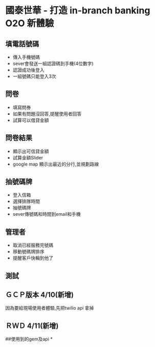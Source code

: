 # 國泰世華 - 打造 in-branch banking O2O 新體驗


## 填電話號碼
- 傳入手機號碼
- sever會發送一組認證碼到手機(4位數字)
- 認證成功後登入
- 一組號碼只能登入3次

## 問卷
- 填寫問券
- 如果有問題沒回答,提醒使用者回答
- 試算可以借貸金額


## 問卷結果
- 顯示出可信貸金額
- 試算金額Slider
- google map 顯示出最近的分行,並規劃路線

## 抽號碼牌
- 登入信箱
- 選擇排隊時間
- 抽號碼牌
- sever傳號碼和時間到email和手機

## 管理者
- 取消已經服務完號碼
- 移動號碼牌排序
- 提醒客戶快輪到他了


## 測試

##  ＧＣＰ版本 4/10(新增)
因為要給現場使用者體驗,先把twilio api 拿掉

##  ＲＷＤ 4/11(新增)

##使用到的gem及api
*
